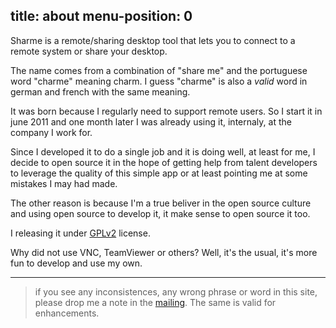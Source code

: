 title: about
menu-position: 0
---

Sharme is a remote/sharing desktop tool that lets you to connect
to a remote system or share your desktop.

The name comes from a combination of "share me" and the
portuguese word "charme" meaning charm. I guess "charme"
is also a *valid* word in german and french with the same meaning.

It was born because I regularly need to support remote users.
So I start it in june 2011 and one month later I was already using it,
internaly, at the company I work for.

Since I developed it to do a single job and it is doing
well, at least for me, I decide to open source it in the hope
of getting help from talent developers to leverage the quality
of this simple app or at least pointing me at some mistakes I may had
made.

The other reason is because I'm a true beliver in the open source
culture and using open source to develop it, it make sense to open
source it too.

I releasing it under [GPLv2](http://www.gnu.org/licenses/gpl-2.0.html) license.

Why did not use VNC, TeamViewer or others?
Well, it's the usual, it's more fun to develop and use my own.

***

> if you see any inconsistences, any wrong phrase or word in this site, please drop me a
note in the [mailing](http://groups.google.com). The same is valid for enhancements.
